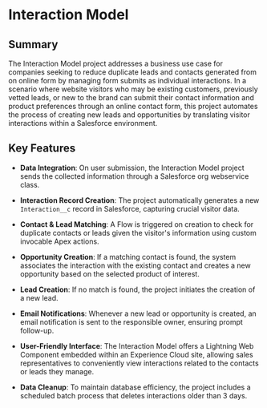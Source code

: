 # Interaction Model

## Summary

The Interaction Model project addresses a business use case for companies seeking to reduce duplicate leads and contacts generated from on online form by managing form submits as individual interactions. In a scenario where website visitors who may be existing customers, previously vetted leads, or new to the brand can submit their contact information and product preferences through an online contact form, this project automates the process of creating new leads and opportunities by translating visitor interactions within a Salesforce environment.

## Key Features

- **Data Integration**: On user submission, the Interaction Model project sends the collected information through a Salesforce org webservice class.

- **Interaction Record Creation**: The project automatically generates a new `Interaction__c` record in Salesforce, capturing crucial visitor data.

- **Contact & Lead Matching**: A Flow is triggered on creation to check for duplicate contacts or leads given the visitor's information using custom invocable Apex actions.

- **Opportunity Creation**: If a matching contact is found, the system associates the interaction with the existing contact and creates a new opportunity based on the selected product of interest.

- **Lead Creation**: If no match is found, the project initiates the creation of a new lead.

- **Email Notifications**: Whenever a new lead or opportunity is created, an email notification is sent to the responsible owner, ensuring prompt follow-up.

- **User-Friendly Interface**: The Interaction Model offers a Lightning Web Component embedded within an Experience Cloud site, allowing sales representatives to conveniently view interactions related to the contacts or leads they manage.

- **Data Cleanup**: To maintain database efficiency, the project includes a scheduled batch process that deletes interactions older than 3 days.